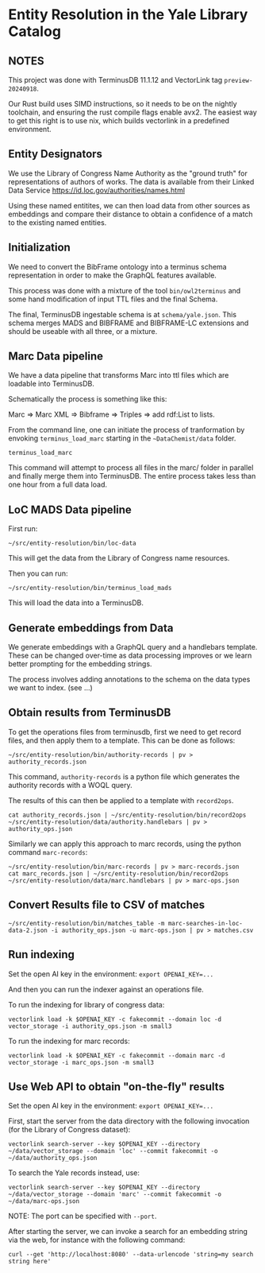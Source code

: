 # Entity Resolution in the Yale Library Catalog

<!-- See the [project planning document](https://docs.google.com/document/d/1AmMHoyixGhvvwqIwh97yxw3B94yUBwzn2YTmVewLBXw/edit?usp=sharing) for details.

Project server: **10.5.38.152** -->

## NOTES

This project was done with TerminusDB 11.1.12 and VectorLink tag
`preview-20240918`.

Our Rust build uses SIMD instructions, so it needs to be on the
nightly toolchain, and ensuring the rust compile flags enable
avx2. The easiest way to get this right is to use nix, which builds
vectorlink in a predefined environment.

## Entity Designators

We use the Library of Congress Name Authority as the "ground
truth" for representations of authors of works. The data is available
from their Linked Data Service
https://id.loc.gov/authorities/names.html

Using these named entitites, we can then load data from other sources
as embeddings and compare their distance to obtain a confidence of a
match to the existing named entities.

## Initialization

We need to convert the BibFrame ontology into a terminus schema
representation in order to make the GraphQL features available.

This process was done with a mixture of the tool `bin/owl2terminus`
and some hand modification of input TTL files and the final Schema.

The final, TerminusDB ingestable schema is at
`schema/yale.json`. This schema merges MADS and BIBFRAME and
BIBFRAME-LC extensions and should be useable with all three, or a
mixture.

## Marc Data pipeline

We have a data pipeline that transforms Marc into ttl files which are
loadable into TerminusDB.

Schematically the process is something like this:

Marc => Marc XML => Bibframe => Triples => add rdf:List to lists.

From the command line, one can initiate the process of tranformation
by envoking `terminus_load_marc` starting in the `~DataChemist/data`
folder.

```shell
terminus_load_marc
```

This command will attempt to process all files in the marc/ folder in
parallel and finally merge them into TerminusDB. The entire process
takes less than one hour from a full data load.

## LoC MADS Data pipeline

First run:

`~/src/entity-resolution/bin/loc-data`

This will get the data from the Library of Congress name resources.

Then you can run:

`~/src/entity-resolution/bin/terminus_load_mads`

This will load the data into a TerminusDB.

## Generate embeddings from Data

We generate embeddings with a GraphQL query and a handlebars
template. These can be changed over-time as data processing improves
or we learn better prompting for the embedding strings.

The process involves adding annotations to the schema on the data
types we want to index. (see ...)

## Obtain results from TerminusDB

To get the operations files from terminusdb, first we need to get
record files, and then apply them to a template. This can be done as
follows:

```shell
~/src/entity-resolution/bin/authority-records | pv > authority_records.json
```

This command, `authority-records` is a python file which generates the
authority records with a WOQL query.

The results of this can then be applied to a template with `record2ops`.

```shell
cat authority_records.json | ~/src/entity-resolution/bin/record2ops ~/src/entity-resolution/data/authority.handlebars | pv > authority_ops.json
```

Similarly we can apply this approach to marc records, using the python
command `marc-records`:

```shell
~/src/entity-resolution/bin/marc-records | pv > marc-records.json
cat marc_records.json | ~/src/entity-resolution/bin/record2ops ~/src/entity-resolution/data/marc.handlebars | pv > marc-ops.json
```

## Convert Results file to CSV of matches

`~/src/entity-resolution/bin/matches_table -m
marc-searches-in-loc-data-2.json -i authority_ops.json -u
marc-ops.json | pv > matches.csv`

## Run indexing

Set the open AI key in the environment: `export OPENAI_KEY=...`

And then you can run the indexer against an operations file.

To run the indexing for library of congress data:

```shell
vectorlink load -k $OPENAI_KEY -c fakecommit --domain loc -d vector_storage -i authority_ops.json -m small3
```
To run the indexing for marc records:

```shell
vectorlink load -k $OPENAI_KEY -c fakecommit --domain marc -d vector_storage -i marc_ops.json -m small3
```

## Use Web API to obtain "on-the-fly" results

Set the open AI key in the environment: `export OPENAI_KEY=...`

First, start the server from the data directory with the following invocation (for the Library of Congress dataset):

```shell
vectorlink search-server --key $OPENAI_KEY --directory ~/data/vector_storage --domain 'loc' --commit fakecommit -o ~/data/authority_ops.json
```

To search the Yale records instead, use:

```shell
vectorlink search-server --key $OPENAI_KEY --directory ~/data/vector_storage --domain 'marc' --commit fakecommit -o ~/data/marc-ops.json
```

NOTE: The port can be specified with `--port`.

After starting the server, we can invoke a search for an embedding
string via the web, for instance with the following command:

```shell
curl --get 'http://localhost:8080' --data-urlencode 'string=my search string here'
```
